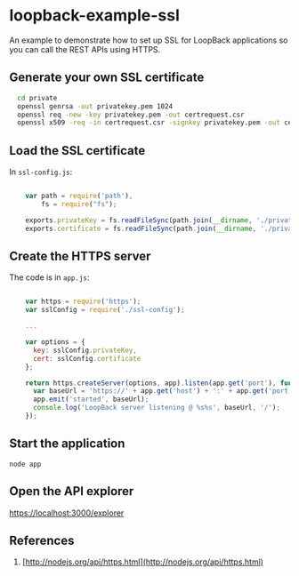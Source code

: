 # loopback-example-ssl

An example to demonstrate how to set up SSL for LoopBack applications so you can call the REST APIs using HTTPS.

## Generate your own SSL certificate

```sh
  cd private
  openssl genrsa -out privatekey.pem 1024
  openssl req -new -key privatekey.pem -out certrequest.csr
  openssl x509 -req -in certrequest.csr -signkey privatekey.pem -out certificate.pem
```

## Load the SSL certificate

In `ssl-config.js`:

```js

    var path = require('path'),
        fs = require("fs");

    exports.privateKey = fs.readFileSync(path.join(__dirname, './private/privatekey.pem')).toString();
    exports.certificate = fs.readFileSync(path.join(__dirname, './private/certificate.pem')).toString();
```

## Create the HTTPS server

The code is in `app.js`:

```js

    var https = require('https');
    var sslConfig = require('./ssl-config');

    ...

    var options = {
      key: sslConfig.privateKey,
      cert: sslConfig.certificate
    };

    return https.createServer(options, app).listen(app.get('port'), function() {
      var baseUrl = 'https://' + app.get('host') + ':' + app.get('port');
      app.emit('started', baseUrl);
      console.log('LoopBack server listening @ %s%s', baseUrl, '/');
    });
```

## Start the application

    node app

## Open the API explorer

[https://localhost:3000/explorer](https://localhost:3000/explorer)

## References

1. [http://nodejs.org/api/https.html](http://nodejs.org/api/https.html)


